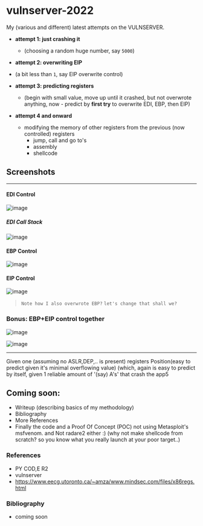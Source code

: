 # vulnserver-2022
My (various and different) latest attempts on the VULNSERVER.

- **attempt 1: just crashing it**
  -  (choosing a random huge number, say `5000`)

-  **attempt 2: overwriting EIP**
  - (a bit less than `1`, say EIP overwrite control)

- **attempt 3: predicting registers**
  - (begin with small value, move up until it crashed, but not overwrote anything, now - predict by **first try** to overwrite EDI, EBP, then EIP)


- **attempt 4 and onward**
  - modifying the memory of other registers from the previous (now controlled) registers
      - jump, call and go to's
      - assembly
      - shellcode




## Screenshots

---

#### EDI Control
![image](https://user-images.githubusercontent.com/68499986/180654506-233bd0bb-06f2-47bd-8073-ae64e5be7932.png)

##### EDI Call Stack
![image](https://user-images.githubusercontent.com/68499986/180655525-6d1c2c68-667b-42e9-bf4d-c1954db69d77.png)


#### EBP Control
![image](https://user-images.githubusercontent.com/68499986/180654725-bb3f5b95-e034-451e-83bd-63a27fd9f46c.png)

#### EIP Control
![image](https://user-images.githubusercontent.com/68499986/180654860-337a0b86-b4ea-4b77-9ba8-e213300a42ab.png)
> `Note how I also overwrote EBP?`
> `let's change that shall we?`


### Bonus: EBP+EIP control together
![image](https://user-images.githubusercontent.com/68499986/180655178-0aa0729b-80e7-476c-bca2-2dfe3beb2f19.png)


![image](https://user-images.githubusercontent.com/68499986/180656116-5052a3e5-fdea-4931-bc91-4f0a869d2027.png)



---


Given one (assuming no ASLR,DEP,.. is present) registers Position(easy to predict given it's minimal overflowing value) (which, again is easy to predict by itself, given 1 reliable amount of '(say) A's' that crash the app5



## Coming soon:
- Writeup (describing basics of my methodology)
- Bibliography
- More References
- Finally the code and a Proof Of Concept (POC) not using Metasploit's msfvenom. and Not radare2 either :) (why not make shellcode from scratch? so you know what you really launch at your poor target..)


### References
- PY COD,E R2
- vulnserver
- https://www.eecg.utoronto.ca/~amza/www.mindsec.com/files/x86regs.html


### Bibliography
- coming soon

